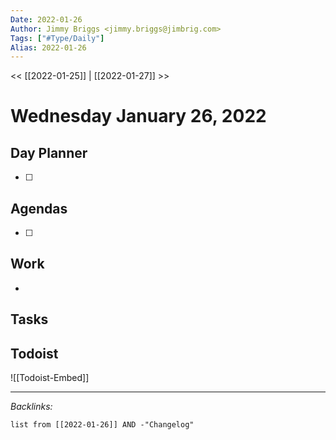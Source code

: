 ```yaml
---
Date: 2022-01-26
Author: Jimmy Briggs <jimmy.briggs@jimbrig.com>
Tags: ["#Type/Daily"]
Alias: 2022-01-26
---
```


<< [[2022-01-25]] | [[2022-01-27]] >>

# Wednesday January 26, 2022

## Day Planner

- [ ] 

## Agendas

- [ ] 

## Work

- 

## Tasks

## Todoist

![[Todoist-Embed]]

***

*Backlinks:*

```dataview
list from [[2022-01-26]] AND -"Changelog"
```